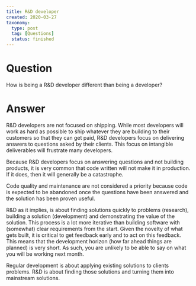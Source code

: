 ```yaml
---
title: R&D developer
created: 2020-03-27
taxonomy:
  type: post
  tag: [Questions]
  status: finished
---
```


# Question
How is being a R&D developer different than being a developer?

# Answer
R&D developers are not focused on shipping. While most developers will work as hard as possible to ship whatever they are building to their customers so that they can get paid, R&D developers focus on delivering answers to questions asked by their clients. This focus on intangible deliverables will frustrate many developers.

Because R&D developers focus on answering questions and not building products, it is very common that code written will not make it in production. If it does, then it will generally be a catastrophe.

Code quality and maintenance are not considered a priority because code is expected to be abandoned once the questions have been answered and the solution has been proven useful.

R&D as it implies, is about finding solutions quickly to problems (research), building a solution (development) and demonstrating the value of the solution. This process is a lot more iterative than building software with (somewhat) clear requirements from the start. Given the novelty of what gets built, it is critical to get feedback early and to act on this feedback. This means that the development horizon (how far ahead things are planned) is very short. As such, you are unlikely to be able to say on what you will be working next month.

Regular development is about applying existing solutions to clients problems. R&D is about finding those solutions and turning them into mainstream solutions.
